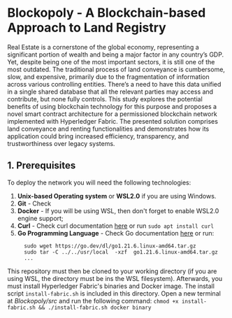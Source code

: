 # Blockopoly - A Blockchain-based Approach to Land Registry

Real Estate is a cornerstone of the global economy, representing a significant portion of wealth and being a major factor in any country’s GDP. Yet, despite being one of the most important sectors, it is still one of the most outdated. The traditional process of land conveyance is cumbersome, slow, and expensive, primarily due to the fragmentation of information across various controlling entities. 
There’s a need to have this data unified in a single shared database that all the relevant parties may access and contribute, but none fully controls. This study explores the potential benefits of using blockchain technology for this purpose and proposes a novel smart contract architecture for a permissioned blockchain network implemented with Hyperledger Fabric. 
The presented solution comprises land conveyance and renting functionalities and demonstrates how its application could bring increased efficiency, transparency, and trustworthiness over legacy systems.

## 1. Prerequisites

To deploy the network you will need the following technologies:  
1. **Unix-based Operating system** or **WSL2.0** if you are using Windows.
2. **Git** - Check 
3. **Docker** - If you will be using WSL, then don't forget to enable WSL2.0 engine support;
4. **Curl** - Check curl documentation [here](https://curl.se/download.html) or run `sudo apt install curl`
5. **Go Programming Language** - Check Go documentation [here](https://go.dev/dl/) or run:
	  ```
		sudo wget https://go.dev/dl/go1.21.6.linux-amd64.tar.gz	
		sudo tar -C ../../usr/local  -xzf  go1.21.6.linux-amd64.tar.gz
		...
	  ```
  
 This repository must then be cloned to your working directory (if you are using WSL, the directory must be ins the WSL filesystem). 
 Afterwards, you must install Hyperledger Fabric's binaries and Docker image. The install script `install-fabric.sh` is included in this directory. Open a new terminal at *Blockopoly/src* and run the following command:
  	  `chmod +x install-fabric.sh && ./install-fabric.sh docker binary`